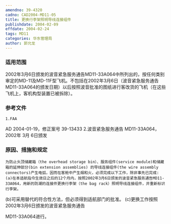 ```yaml
---
amendno: 39-4320
cadno: CAD2004-MD11-05
title: 更换行李架照明导线连接组件
publishdate: 2004-02-09
effdate: 2004-02-24
tags: MD11
categories: 华东管理局
author: 郭允龙
---
```


### 适用范围 
2002年3月6日颁发的波音紧急服务通告MD11-33A064中所列出的，按任何类别审定的MD-11及MD-11F型飞机。不包括在2002年3月6日（波音紧急服务通告MD11-33A064的颁发日期）以后按照波音批准的图纸进行客改货的飞机（在这些飞机上，客机构型装置已被拆除）。

<!--more-->
### 参考文件
    1.FAA 
AD 2004-01-19，修正案号 39-13433 
    2.波音紧急服务通告 MD11-33A064，2002年 3月 6日颁发

### 原因、措施和规定 
    为防止头顶储藏箱（the overhead storage bin）、服务组件(service module)和储藏箱的延伸部分(bin extension assemblies) 的导线连接组件(the wire assembly connectors)产生电弧，因而在客舱中产生烟和火，必须完成以下工作，除非事先已完成: 
    (a)在本适航指令生效日之后的12个月内，按照2002年3月6日颁发的波音紧急服务通告MD11-33A064，用新的防潮的连接件更换行李架（the bag rack）照明导线连接组件，并重新标识行李架。 
(b)可采用替代的符合性方法，但必须得到适航部门的批准。 
(c)更换工作按照2002年3月6日颁发的波音紧急服务通告

       
MD11-33A064进行。
